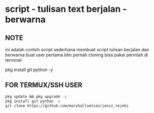# script - tulisan text berjalan - berwarna

## NOTE
ini adalah contoh script sederhana membuat script tulisan berjalan dan berwarna
buat user pertama blm pernah cloning bisa pakai perintah di terminal

pkg install git python -y

## FOR TERMUX/SSH USER
```bash
pkg update && pkg upgrade -y
pkg install git python -y
git clone https://github.com/marshallsetian/jenis_rejeki

